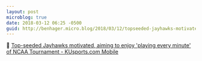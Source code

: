 ```yaml
---
layout: post
microblog: true
date: 2018-03-12 06:25 -0500
guid: http://benhager.micro.blog/2018/03/12/topseeded-jayhawks-motivated.html
---
```

🏀 [Top-seeded Jayhawks motivated, aiming to enjoy 'playing every minute' of NCAA Tournament - KUsports.com Mobile](http://m.kusports.com/news/2018/mar/11/top-seeded-jayhawks-motivated-eager-playing-every-/)

